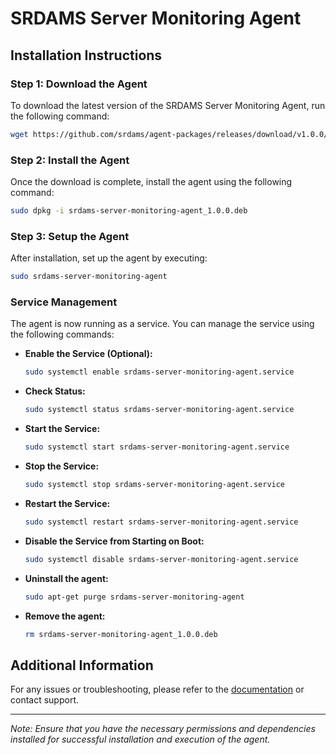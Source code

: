 # SRDAMS Server Monitoring Agent

## Installation Instructions

### Step 1: Download the Agent

To download the latest version of the SRDAMS Server Monitoring Agent, run the following command:

```bash
wget https://github.com/srdams/agent-packages/releases/download/v1.0.0/srdams-server-monitoring-agent_1.0.0.deb
```

### Step 2: Install the Agent

Once the download is complete, install the agent using the following command:

```bash
sudo dpkg -i srdams-server-monitoring-agent_1.0.0.deb
```

### Step 3: Setup the Agent

After installation, set up the agent by executing:

```bash
sudo srdams-server-monitoring-agent
```

### Service Management

The agent is now running as a service. You can manage the service using the following commands:

- **Enable the Service (Optional):**

  ```bash
  sudo systemctl enable srdams-server-monitoring-agent.service
  ```

- **Check Status:**

  ```bash
  sudo systemctl status srdams-server-monitoring-agent.service
  ```

- **Start the Service:**

  ```bash
  sudo systemctl start srdams-server-monitoring-agent.service
  ```

- **Stop the Service:**

  ```bash
  sudo systemctl stop srdams-server-monitoring-agent.service
  ```

- **Restart the Service:**

  ```bash
  sudo systemctl restart srdams-server-monitoring-agent.service
  ```

- **Disable the Service from Starting on Boot:**

  ```bash
  sudo systemctl disable srdams-server-monitoring-agent.service
  ```

- **Uninstall the agent:**

  ```bash
  sudo apt-get purge srdams-server-monitoring-agent
  ```

- **Remove the agent:**

  ```bash
  rm srdams-server-monitoring-agent_1.0.0.deb
  ```

## Additional Information

For any issues or troubleshooting, please refer to the [documentation](#) or contact support.

---

_Note: Ensure that you have the necessary permissions and dependencies installed for successful installation and execution of the agent._
